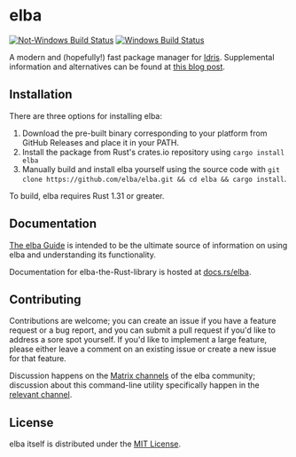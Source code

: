 # elba

[![Not-Windows Build
Status](https://travis-ci.com/elba/elba.svg?branch=master)](https://travis-ci.com/elba/elba)
[![Windows Build
Status](https://ci.appveyor.com/api/projects/status/j2pk9krx63o1dpdv?svg=true)](https://ci.appveyor.com/project/dcao/elba)

A modern and (hopefully!) fast package manager for
[Idris](https://www.idris-lang.org). Supplemental information and alternatives
can be found at [this blog post](http://cao.st/posts/elba/).

## Installation

There are three options for installing elba:

1.  Download the pre-built binary corresponding to your platform from
    GitHub Releases and place it in your PATH.
2.  Install the package from Rust's crates.io repository using
    `cargo install elba`
3.  Manually build and install elba yourself using the source code with
    `git clone https://github.com/elba/elba.git && cd elba && cargo install`.
    
To build, elba requires Rust 1.31 or greater.

## Documentation

[The elba Guide](https://elba.readthedocs.io) is intended to be the
ultimate source of information on using elba and understanding its
functionality.

Documentation for elba-the-Rust-library is hosted at
[docs.rs/elba](https://docs.rs/elba).

## Contributing

Contributions are welcome; you can create an issue if you have a
feature request or a bug report, and you can submit a pull request if you'd like
to address a sore spot yourself. If you'd like to implement a large feature,
please either leave a comment on an existing issue or create a new issue for
that feature.

Discussion happens on the [Matrix channels](https://matrix.to/#/+elba:matrix.org) 
of the elba community; discussion about this command-line utility specifically happen
in the [relevant channel](https://matrix.to/#/#elba-cli:matrix.org).

## License

elba itself is distributed under the [MIT License](./LICENSE).
